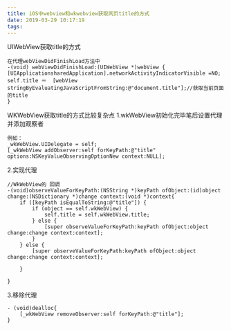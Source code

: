 ```yaml
---
title: iOS中webview和wkwebview获取网页title的方式
date: 2019-03-29 10:17:19
tags:
---
```



UIWebView获取title的方式

    在代理webViewDidFinishLoad方法中
    -(void) webViewDidFinishLoad:(UIWebView *)webView {  
    [UIApplicationsharedApplication].networkActivityIndicatorVisible =NO;  
    self.title ＝  [webView stringByEvaluatingJavaScriptFromString:@"document.title"];//获取当前页面的title  
    }

<!-- more -->

WKWebView获取title的方式比较复杂点
1.wkWebView初始化完毕笔后设置代理并添加观察者

    例如：
    _wkWebView.UIDelegate = self;
    [_wkWebView addObserver:self forKeyPath:@"title" options:NSKeyValueObservingOptionNew context:NULL];


2.实现代理

    //WkWebView的 回调
    -(void)observeValueForKeyPath:(NSString *)keyPath ofObject:(id)object change:(NSDictionary *)change context:(void *)context{
        if ([keyPath isEqualToString:@"title"]) {
            if (object == self.wkWebView) {
                self.title = self.wkWebView.title;
            } else {
                [super observeValueForKeyPath:keyPath ofObject:object change:change context:context];
            }
        } else {
            [super observeValueForKeyPath:keyPath ofObject:object change:change context:context];

        }

    }


3.移除代理

    - (void)dealloc{
        [_wkWebView removeObserver:self forKeyPath:@"title"];
    }
